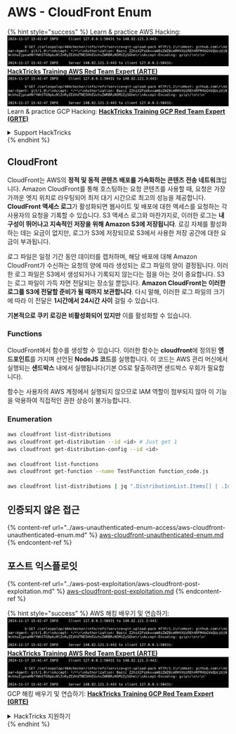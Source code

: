 # AWS - CloudFront Enum

{% hint style="success" %}
Learn & practice AWS Hacking:<img src="../../../.gitbook/assets/image (1).png" alt="" data-size="line">[**HackTricks Training AWS Red Team Expert (ARTE)**](https://training.hacktricks.xyz/courses/arte)<img src="../../../.gitbook/assets/image (1).png" alt="" data-size="line">\
Learn & practice GCP Hacking: <img src="../../../.gitbook/assets/image (2).png" alt="" data-size="line">[**HackTricks Training GCP Red Team Expert (GRTE)**<img src="../../../.gitbook/assets/image (2).png" alt="" data-size="line">](https://training.hacktricks.xyz/courses/grte)

<details>

<summary>Support HackTricks</summary>

* Check the [**subscription plans**](https://github.com/sponsors/carlospolop)!
* **Join the** 💬 [**Discord group**](https://discord.gg/hRep4RUj7f) or the [**telegram group**](https://t.me/peass) or **follow** us on **Twitter** 🐦 [**@hacktricks\_live**](https://twitter.com/hacktricks\_live)**.**
* **Share hacking tricks by submitting PRs to the** [**HackTricks**](https://github.com/carlospolop/hacktricks) and [**HackTricks Cloud**](https://github.com/carlospolop/hacktricks-cloud) github repos.

</details>
{% endhint %}

## CloudFront

CloudFront는 AWS의 **정적 및 동적 콘텐츠 배포를 가속화하는 콘텐츠 전송 네트워크**입니다. Amazon CloudFront를 통해 호스팅하는 요청 콘텐츠를 사용할 때, 요청은 가장 가까운 엣지 위치로 라우팅되어 최저 대기 시간으로 최고의 성능을 제공합니다. **CloudFront 액세스 로그**가 활성화되면 웹사이트 및 배포에 대한 액세스를 요청하는 각 사용자의 요청을 기록할 수 있습니다. S3 액세스 로그와 마찬가지로, 이러한 로그는 **내구성이 뛰어나고 지속적인 저장을 위해 Amazon S3에 저장됩니다**. 로깅 자체를 활성화하는 데는 요금이 없지만, 로그가 S3에 저장되므로 S3에서 사용한 저장 공간에 대한 요금이 부과됩니다.

로그 파일은 일정 기간 동안 데이터를 캡처하며, 해당 배포에 대해 Amazon CloudFront가 수신하는 요청의 양에 따라 생성되는 로그 파일의 양이 결정됩니다. 이러한 로그 파일은 S3에서 생성되거나 기록되지 않는다는 점을 아는 것이 중요합니다. S3는 로그 파일이 가득 차면 전달되는 장소일 뿐입니다. **Amazon CloudFront는 이러한 로그를 S3에 전달할 준비가 될 때까지 보관합니다**. 다시 말해, 이러한 로그 파일의 크기에 따라 이 전달은 **1시간에서 24시간 사이** 걸릴 수 있습니다.

**기본적으로 쿠키 로깅은 비활성화되어 있지만** 이를 활성화할 수 있습니다.

### Functions

CloudFront에서 함수를 생성할 수 있습니다. 이러한 함수는 **cloudfront**에 정의된 **엔드포인트**를 가지며 선언된 **NodeJS 코드**를 실행합니다. 이 코드는 AWS 관리 머신에서 실행되는 **샌드박스** 내에서 실행됩니다(기본 OS로 탈출하려면 샌드박스 우회가 필요합니다).

함수는 사용자의 AWS 계정에서 실행되지 않으므로 IAM 역할이 첨부되지 않아 이 기능을 악용하여 직접적인 권한 상승이 불가능합니다.

### Enumeration
```bash
aws cloudfront list-distributions
aws cloudfront get-distribution --id <id> # Just get 1
aws cloudfront get-distribution-config --id <id>

aws cloudfront list-functions
aws cloudfront get-function --name TestFunction function_code.js

aws cloudfront list-distributions | jq ".DistributionList.Items[] | .Id, .Origins.Items[].Id, .Origins.Items[].DomainName, .AliasICPRecordals[].CNAME"
```
## 인증되지 않은 접근

{% content-ref url="../aws-unauthenticated-enum-access/aws-cloudfront-unauthenticated-enum.md" %}
[aws-cloudfront-unauthenticated-enum.md](../aws-unauthenticated-enum-access/aws-cloudfront-unauthenticated-enum.md)
{% endcontent-ref %}

## 포스트 익스플로잇

{% content-ref url="../aws-post-exploitation/aws-cloudfront-post-exploitation.md" %}
[aws-cloudfront-post-exploitation.md](../aws-post-exploitation/aws-cloudfront-post-exploitation.md)
{% endcontent-ref %}

{% hint style="success" %}
AWS 해킹 배우기 및 연습하기:<img src="../../../.gitbook/assets/image (1).png" alt="" data-size="line">[**HackTricks Training AWS Red Team Expert (ARTE)**](https://training.hacktricks.xyz/courses/arte)<img src="../../../.gitbook/assets/image (1).png" alt="" data-size="line">\
GCP 해킹 배우기 및 연습하기: <img src="../../../.gitbook/assets/image (2).png" alt="" data-size="line">[**HackTricks Training GCP Red Team Expert (GRTE)**<img src="../../../.gitbook/assets/image (2).png" alt="" data-size="line">](https://training.hacktricks.xyz/courses/grte)

<details>

<summary>HackTricks 지원하기</summary>

* [**구독 계획**](https://github.com/sponsors/carlospolop) 확인하기!
* **💬 [**Discord 그룹**](https://discord.gg/hRep4RUj7f) 또는 [**텔레그램 그룹**](https://t.me/peass)에 참여하거나 **Twitter** 🐦 [**@hacktricks\_live**](https://twitter.com/hacktricks\_live)**를 팔로우하세요.**
* **[**HackTricks**](https://github.com/carlospolop/hacktricks) 및 [**HackTricks Cloud**](https://github.com/carlospolop/hacktricks-cloud) 깃허브 리포에 PR을 제출하여 해킹 팁을 공유하세요.**

</details>
{% endhint %}
